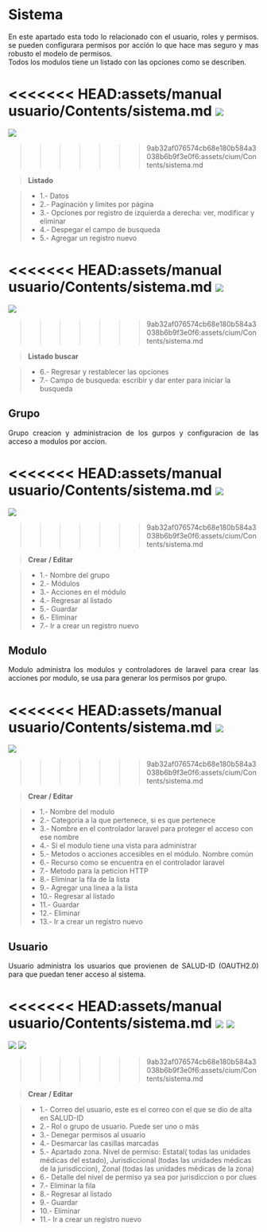 # Sistema


<p style="text-align: justify;">
En este apartado esta todo lo relacionado con el usuario, roles y permisos. se pueden configurara permisos por acción lo que hace mas seguro y mas robusto el modelo de permisos.
<br>
Todos los modulos tiene un listado con las opciones como se describen. 
<br>
</p>

<<<<<<< HEAD:assets/manual usuario/Contents/sistema.md
![](images/sistema_lista.png)
=======
![](images/images/sistema_lista.png)
>>>>>>> 9ab32af076574cb68e180b584a3038b6b9f3e0f6:assets/cium/Contents/sistema.md

>**Listado**

> - 1.- Datos
> - 2.- Paginación y limites por página
> - 3.- Opciones por registro de izquierda a derecha: ver, modificar y eliminar
> - 4.- Despegar el campo de busqueda
> - 5.- Agregar un registro nuevo

<<<<<<< HEAD:assets/manual usuario/Contents/sistema.md
![](images/sistema_lista_buscar.png)
=======
![](images/images/sistema_lista_buscar.png)
>>>>>>> 9ab32af076574cb68e180b584a3038b6b9f3e0f6:assets/cium/Contents/sistema.md

>**Listado buscar**

> - 6.- Regresar y restablecer las opciones
> - 7.- Campo de busqueda: escribir y dar enter para iniciar la busqueda

## Grupo


<p style="text-align: justify;">
Grupo creacion y administracion de los gurpos y configuracion de las acceso a modulos por accion. 
</p>

<<<<<<< HEAD:assets/manual usuario/Contents/sistema.md
![](images/grupo.png)
=======
![](images/images/grupo.png)
>>>>>>> 9ab32af076574cb68e180b584a3038b6b9f3e0f6:assets/cium/Contents/sistema.md

>**Crear / Editar**

> - 1.- Nombre del grupo
> - 2.- Módulos
> - 3.- Acciones en el módulo
> - 4.- Regresar al listado
> - 5.- Guardar 
> - 6.- Eliminar
> - 7.- Ir a crear un registro nuevo

## Modulo


<p style="text-align: justify;">
Modulo administra los modulos y controladores de laravel para crear las acciones por modulo, se usa para generar los permisos por grupo. 
</p>

<<<<<<< HEAD:assets/manual usuario/Contents/sistema.md
![](images/modulo.png)
=======
![](images/images/modulo.png)
>>>>>>> 9ab32af076574cb68e180b584a3038b6b9f3e0f6:assets/cium/Contents/sistema.md

>**Crear / Editar**

> - 1.- Nombre del modulo
> - 2.- Categoria a la que pertenece, si es que pertenece
> - 3.- Nombre en el controlador laravel para proteger el acceso con ese nombre
> - 4.- Si el modulo tiene una vista para administrar
> - 5.- Metodos o acciones accesibles en el módulo. Nombre común
> - 6.- Recurso como se encuentra en el controlador laravel 
> - 7.- Metodo para la peticion HTTP 
> - 8.- Eliminar la fila de la lista
> - 9.- Agregar una linea a la lista
> - 10.- Regresar al listado
> - 11.- Guardar 
> - 12.- Eliminar
> - 13.- Ir a crear un registro nuevo

## Usuario


<p style="text-align: justify;">
Usuario administra los usuarios que provienen de SALUD-ID (OAUTH2.0) para que puedan tener acceso al sistema. 
</p>

<<<<<<< HEAD:assets/manual usuario/Contents/sistema.md
![](images/usuario1.png)
![](images/usuario2.png)
=======
![](images/images/usuario1.png)
![](images/images/usuario2.png)
>>>>>>> 9ab32af076574cb68e180b584a3038b6b9f3e0f6:assets/cium/Contents/sistema.md

>**Crear / Editar**

> - 1.- Correo del usuario, este es el correo con el que se dio de alta en SALUD-ID
> - 2.- Rol o grupo de usuario. Puede ser uno o más 
> - 3.- Denegar permisos al usuario 
> - 4.- Desmarcar las casillas marcadas
> - 5.- Apartado zona. Nivel de permiso: Estatal( todas las unidades médicas del estado), Jurisdiccional (todas las unidades médicas de la jurisdiccion), Zonal (todas las unidades médicas de la zona)
> - 6.- Detalle del nivel de permiso ya sea por jurisdiccion o por clues 
> - 7.- Eliminar la fila  
> - 8.- Regresar al listado
> - 9.- Guardar 
> - 10.- Eliminar
> - 11.- Ir a crear un registro nuevo